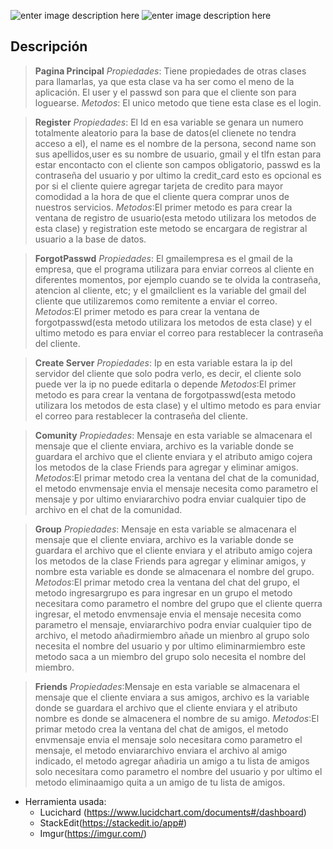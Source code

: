 ![enter image description here](https://i.imgur.com/p8fi4LD.png)
![enter image description here](https://i.imgur.com/w6Typ55.png)

## Descripción

>**Pagina Principal**
> *Propiedades*: Tiene propiedades de otras clases para llamarlas, ya que esta clase va ha ser como el meno de la aplicación. El user y el passwd son para que el cliente son para loguearse.
> *Metodos*: El unico metodo que tiene esta clase es el login.

>**Register**
> *Propiedades*: El Id en esa variable se genara un numero totalmente aleatorio para la base de datos(el clienete no tendra acceso a el), el name es el nombre de la persona, second name son sus apellidos,user es su nombre de usuario, gmail y el tlfn estan para estar encontacto con el cliente son campos obligatorio, passwd es la contraseña del usuario y por ultimo la credit_card esto es opcional es por si el cliente quiere agregar tarjeta de credito para mayor comodidad a la hora de que el cliente quera comprar unos de nuestros servicios.
> *Metodos*:El primer metodo es para crear la ventana de registro de usuario(esta metodo utilizara los metodos de esta clase) y registration este metodo se encargara de registrar al usuario a la base de datos.

>**ForgotPasswd**
> *Propiedades*: El gmailempresa es el gmail de la empresa, que el programa utilizara para enviar correos al cliente en diferentes momentos, por ejemplo cuando se te olvida la contraseña, atencion al cliente, etc; y el gmailclient es la variable del gmail del cliente que utilizaremos como remitente a enviar el correo.
> *Metodos*:El primer metodo es para crear la ventana de forgotpasswd(esta metodo utilizara los metodos de esta clase) y el ultimo metodo es para enviar el correo para restablecer la contraseña del cliente.

>**Create Server**
> *Propiedades*: Ip en esta variable estara la ip del servidor del cliente que solo podra verlo, es decir, el cliente solo puede ver la ip no puede editarla o depende
> *Metodos*:El primer metodo es para crear la ventana de forgotpasswd(esta metodo utilizara los metodos de esta clase) y el ultimo metodo es para enviar el correo para restablecer la contraseña del cliente.

>**Comunity**
> *Propiedades*: Mensaje en esta variable se almacenara el mensaje que el cliente enviara, archivo es la variable donde se guardara el archivo que el cliente enviara y el atributo amigo cojera los metodos de la clase Friends para agregar y eliminar amigos.	
> *Metodos*:El primar metodo crea la ventana del chat de la comunidad, el metodo envmensaje envia el mensaje necesita como parametro el mensaje y por ultimo enviararchivo podra enviar cualquier tipo de archivo en el chat de la comunidad.

>**Group**
> *Propiedades*: Mensaje en esta variable se almacenara el mensaje que el cliente enviara, archivo es la variable donde se guardara el archivo que el cliente enviara y el atributo amigo cojera los metodos de la clase Friends para agregar y eliminar amigos, y nombre esta variable es donde se almacenara el nombre del grupo.	
> *Metodos*:El primar metodo crea la ventana del chat del grupo, el metodo ingresargrupo es para ingresar en un grupo el metodo necesitara como parametro el nombre del grupo que el cliente querra ingresar, el metodo envmensaje envia el mensaje necesita como parametro el mensaje,  enviararchivo podra enviar cualquier tipo de archivo, el metodo añadirmiembro añade un mienbro al grupo solo necesita el nombre del usuario y por ultimo eliminarmiembro este metodo saca a un miembro del grupo  solo necesita el nombre del miembro.

>**Friends**
> *Propiedades*:Mensaje en esta variable se almacenara el mensaje que el cliente enviara a sus amigos, archivo es la variable donde se guardara el archivo que el cliente enviara y el atributo nombre es donde se almacenera el nombre de su amigo. 
> *Metodos*:El primar metodo crea la ventana del chat de amigos, el metodo envmensaje  envia el mensaje solo necesitara como parametro el mensaje, el metodo enviararchivo enviara el archivo al amigo indicado, el metodo agregar añadiria un amigo a tu lista de amigos solo necesitara como parametro el nombre del usuario y por ultimo el metodo eliminaamigo quita a un amigo de tu lista de amigos. 

 - Herramienta usada:
	- Lucichard (https://www.lucidchart.com/documents#/dashboard)
	- StackEdit(https://stackedit.io/app#)
	- Imgur(https://imgur.com/)

